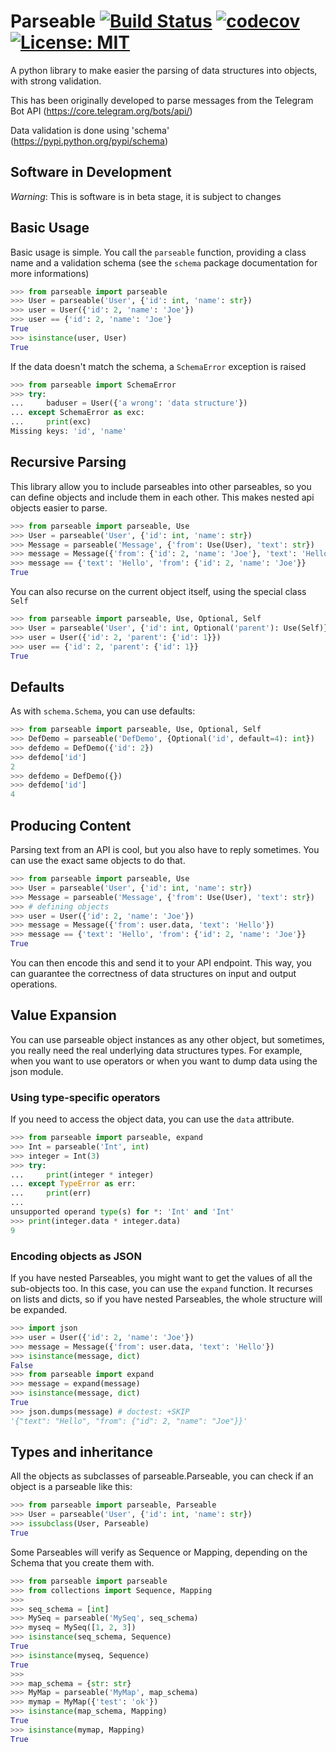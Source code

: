 Parseable [![Build Status](https://travis-ci.org/nlm/parseable.svg)](https://travis-ci.org/nlm/parseable) [![codecov](https://codecov.io/gh/nlm/parseable/branch/master/graph/badge.svg)](https://codecov.io/gh/nlm/parseable) [![License: MIT](https://img.shields.io/github/license/nlm/parseable.svg)](https://opensource.org/licenses/MIT)
=========

A python library to make easier the parsing of data structures into objects,
with strong validation.

This has been originally developed to parse messages from the Telegram Bot API
(https://core.telegram.org/bots/api/)

Data validation is done using 'schema' (https://pypi.python.org/pypi/schema)

Software in Development
-----------------------

*Warning*: This is software is in beta stage, it is subject to changes

Basic Usage
-----------

Basic usage is simple. You call the `parseable` function, providing
a class name and a validation schema (see the `schema` package documentation
for more informations)

```python
>>> from parseable import parseable
>>> User = parseable('User', {'id': int, 'name': str})
>>> user = User({'id': 2, 'name': 'Joe'})
>>> user == {'id': 2, 'name': 'Joe'}
True
>>> isinstance(user, User)
True

```

If the data doesn't match the schema, a `SchemaError` exception is raised

```python
>>> from parseable import SchemaError
>>> try:
...     baduser = User({'a wrong': 'data structure'})
... except SchemaError as exc:
...     print(exc)
Missing keys: 'id', 'name'

```

Recursive Parsing
-----------------

This library allow you to include parseables into other parseables,
so you can define objects and include them in each other.
This makes nested api objects easier to parse.

```python
>>> from parseable import parseable, Use
>>> User = parseable('User', {'id': int, 'name': str})
>>> Message = parseable('Message', {'from': Use(User), 'text': str})
>>> message = Message({'from': {'id': 2, 'name': 'Joe'}, 'text': 'Hello'})
>>> message == {'text': 'Hello', 'from': {'id': 2, 'name': 'Joe'}}
True

```

You can also recurse on the current object itself,
using the special class `Self`

```python
>>> from parseable import parseable, Use, Optional, Self
>>> User = parseable('User', {'id': int, Optional('parent'): Use(Self)})
>>> user = User({'id': 2, 'parent': {'id': 1}})
>>> user == {'id': 2, 'parent': {'id': 1}}
True

```

Defaults
--------

As with `schema.Schema`, you can use defaults:

```python
>>> from parseable import parseable, Use, Optional, Self
>>> DefDemo = parseable('DefDemo', {Optional('id', default=4): int})
>>> defdemo = DefDemo({'id': 2})
>>> defdemo['id']
2
>>> defdemo = DefDemo({})
>>> defdemo['id']
4

```

Producing Content
-----------------

Parsing text from an API is cool, but you also have to reply sometimes.
You can use the exact same objects to do that.

```python
>>> from parseable import parseable, Use
>>> User = parseable('User', {'id': int, 'name': str})
>>> Message = parseable('Message', {'from': Use(User), 'text': str})
>>> # defining objects
>>> user = User({'id': 2, 'name': 'Joe'})
>>> message = Message({'from': user.data, 'text': 'Hello'})
>>> message == {'text': 'Hello', 'from': {'id': 2, 'name': 'Joe'}}
True

```

You can then encode this and send it to your API endpoint.
This way, you can guarantee the correctness of data structures
on input and output operations.

Value Expansion
---------------

You can use parseable object instances as any other object, but sometimes,
you really need the real underlying data structures types. For example,
when you want to use operators or when you want to dump
data using the json module.

### Using type-specific operators

If you need to access the object data, you can use the `data` attribute.

```python
>>> from parseable import parseable, expand
>>> Int = parseable('Int', int)
>>> integer = Int(3)
>>> try:
...     print(integer * integer)
... except TypeError as err:
...     print(err)
...
unsupported operand type(s) for *: 'Int' and 'Int'
>>> print(integer.data * integer.data)
9

```

### Encoding objects as JSON

If you have nested Parseables, you might want to get the values of
all the sub-objects too. In this case, you can use the `expand` function.
It recurses on lists and dicts, so if you have nested Parseables,
the whole structure will be expanded.

```python
>>> import json
>>> user = User({'id': 2, 'name': 'Joe'})
>>> message = Message({'from': user.data, 'text': 'Hello'})
>>> isinstance(message, dict)
False
>>> from parseable import expand
>>> message = expand(message)
>>> isinstance(message, dict)
True
>>> json.dumps(message) # doctest: +SKIP
'{"text": "Hello", "from": {"id": 2, "name": "Joe"}}'

```

Types and inheritance
---------------------

All the objects as subclasses of parseable.Parseable, you can check
if an object is a parseable like this:

```python
>>> from parseable import parseable, Parseable
>>> User = parseable('User', {'id': int, 'name': str})
>>> issubclass(User, Parseable)
True

```

Some Parseables will verify as Sequence or Mapping, depending on the Schema
that you create them with.

```python
>>> from parseable import parseable
>>> from collections import Sequence, Mapping
>>>
>>> seq_schema = [int]
>>> MySeq = parseable('MySeq', seq_schema)
>>> myseq = MySeq([1, 2, 3])
>>> isinstance(seq_schema, Sequence)
True
>>> isinstance(myseq, Sequence)
True
>>>
>>> map_schema = {str: str}
>>> MyMap = parseable('MyMap', map_schema)
>>> mymap = MyMap({'test': 'ok'})
>>> isinstance(map_schema, Mapping)
True
>>> isinstance(mymap, Mapping)
True

```
